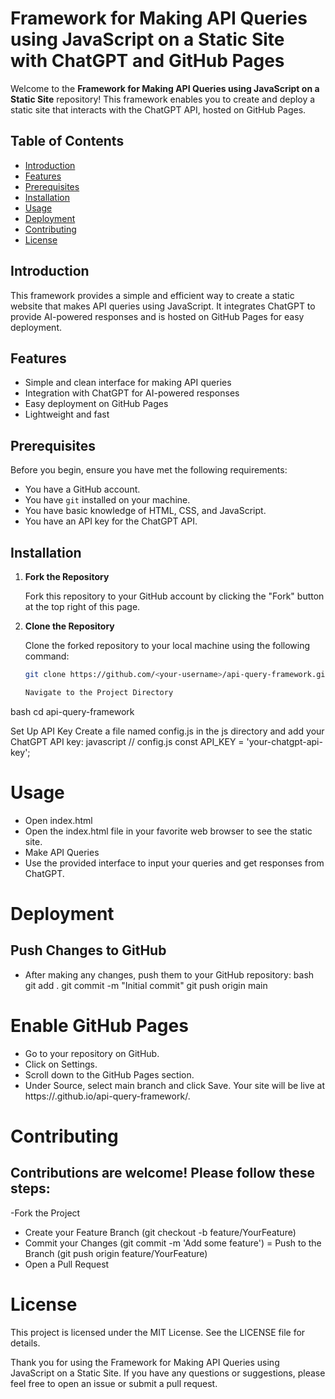 # Framework for Making API Queries using JavaScript on a Static Site with ChatGPT and GitHub Pages

Welcome to the **Framework for Making API Queries using JavaScript on a Static Site** repository! This framework enables you to create and deploy a static site that interacts with the ChatGPT API, hosted on GitHub Pages.

## Table of Contents

- [Introduction](#introduction)
- [Features](#features)
- [Prerequisites](#prerequisites)
- [Installation](#installation)
- [Usage](#usage)
- [Deployment](#deployment)
- [Contributing](#contributing)
- [License](#license)

## Introduction

This framework provides a simple and efficient way to create a static website that makes API queries using JavaScript. It integrates ChatGPT to provide AI-powered responses and is hosted on GitHub Pages for easy deployment.

## Features

- Simple and clean interface for making API queries
- Integration with ChatGPT for AI-powered responses
- Easy deployment on GitHub Pages
- Lightweight and fast

## Prerequisites

Before you begin, ensure you have met the following requirements:

- You have a GitHub account.
- You have `git` installed on your machine.
- You have basic knowledge of HTML, CSS, and JavaScript.
- You have an API key for the ChatGPT API.

## Installation

1. **Fork the Repository**

   Fork this repository to your GitHub account by clicking the "Fork" button at the top right of this page.

2. **Clone the Repository**

   Clone the forked repository to your local machine using the following command:

   ```bash
   git clone https://github.com/<your-username>/api-query-framework.git

   Navigate to the Project Directory
bash
cd api-query-framework

Set Up API Key
Create a file named config.js in the js directory and add your ChatGPT API key:
javascript
// config.js
const API_KEY = 'your-chatgpt-api-key';

# Usage
- Open index.html
- Open the index.html file in your favorite web browser to see the static site.
- Make API Queries
- Use the provided interface to input your queries and get responses from ChatGPT.

# Deployment
## Push Changes to GitHub
- After making any changes, push them to your GitHub repository:
bash
git add .
git commit -m "Initial commit"
git push origin main

# Enable GitHub Pages
- Go to your repository on GitHub.
- Click on Settings.
- Scroll down to the GitHub Pages section.
- Under Source, select main branch and click Save.
Your site will be live at https://<your-username>.github.io/api-query-framework/.

# Contributing
## Contributions are welcome! Please follow these steps:
 -Fork the Project
- Create your Feature Branch (git checkout -b feature/YourFeature)
- Commit your Changes (git commit -m 'Add some feature')
= Push to the Branch (git push origin feature/YourFeature)
- Open a Pull Request

# License
This project is licensed under the MIT License. See the LICENSE file for details.

Thank you for using the Framework for Making API Queries using JavaScript on a Static Site. If you have any questions or suggestions, please feel free to open an issue or submit a pull request.
